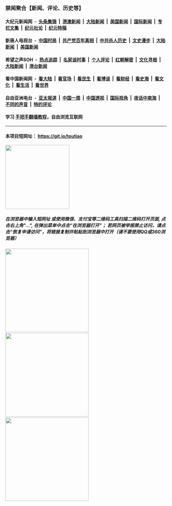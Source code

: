 ### 禁闻聚合【新闻、评论、历史等】

#### 大纪元新闻网 &nbsp;-&nbsp; [头条集锦](indexes/E头条集锦.md?t=02041433) &nbsp;|&nbsp; [港澳新闻](indexes/E港澳新闻.md?t=02041433)  &nbsp;|&nbsp; [大陆新闻](indexes/E大陆新闻.md?t=02041433) &nbsp;|&nbsp; [美国新闻](indexes/E美国新闻.md?t=02041433) &nbsp;|&nbsp; [国际新闻](indexes/E国际新闻.md?t=02041433) &nbsp;|&nbsp; [专栏文集](indexes/E专栏文集.md?t=02041433) &nbsp;|&nbsp; [纪元社论](indexes/E纪元社论.md?t=02041433) &nbsp;|&nbsp; [纪元特稿](indexes/E纪元特稿.md?t=02041433) 

#### 新唐人电视台 &nbsp;-&nbsp; [中国时局](indexes/N中国时局.md?t=02041433) &nbsp;|&nbsp; [共产党百年真相](indexes/N共产党百年真相.md?t=02041433) &nbsp;|&nbsp; [中共杀人历史](indexes/N中共杀人历史.md?t=02041433) &nbsp;|&nbsp; [文史漫步](indexes/N文史漫步.md?t=02041433) &nbsp;|&nbsp; [大陆新闻](indexes/N大陆新闻.md?t=02041433) &nbsp;|&nbsp; [美国新闻](indexes/N美国新闻.md?t=02041433)

#### 希望之声SOH &nbsp;-&nbsp; [热点追踪](indexes/H热点追踪.md?t=02041433) &nbsp;|&nbsp; [名家谈时事](indexes/H名家谈时事.md?t=02041433) &nbsp;|&nbsp; [个人评论](indexes/H个人评论.md?t=02041433)  &nbsp;|&nbsp; [红朝解密](indexes/H红朝解密.md?t=02041433) &nbsp;|&nbsp; [文化寻根](indexes/H文化寻根.md?t=02041433) &nbsp;|&nbsp; [大陆新闻](indexes/H大陆新闻.md?t=02041433) &nbsp;|&nbsp; [港台新闻](indexes/H港台新闻.md?t=02041433)

#### 看中国新闻网 &nbsp;-&nbsp; [看大陆](indexes/S看大陆.md?t=02041433) &nbsp;|&nbsp; [看官场](indexes/S看官场.md?t=02041433) &nbsp;|&nbsp; [看民生](indexes/S看民生.md?t=02041433)  &nbsp;|&nbsp; [看博谈](indexes/S看博谈.md?t=02041433) &nbsp;|&nbsp; [看财经](indexes/S看财经.md?t=02041433) &nbsp;|&nbsp; [看史海](indexes/S看史海.md?t=02041433) &nbsp;|&nbsp; [看文化](indexes/S看文化.md?t=02041433) &nbsp;|&nbsp; [看生活](indexes/S看生活.md?t=02041433) &nbsp;|&nbsp; [看世界](indexes/S看世界.md?t=02041433)

#### 自由亚洲电台 &nbsp;-&nbsp; [亚太报道](indexes/R亚太报道.md?t=02041433) &nbsp;|&nbsp; [中国一周](indexes/R中国一周.md?t=02041433) &nbsp;|&nbsp; [中国透视](indexes/R中国透视.md?t=02041433)  &nbsp;|&nbsp; [国际视角](indexes/R国际视角.md?t=02041433) &nbsp;|&nbsp; [夜话中南海](indexes/R夜话中南海.md?t=02041433) &nbsp;|&nbsp; [不同的声音](indexes/R不同的声音.md?t=02041433) &nbsp;|&nbsp; [特约评论](indexes/R特约评论.md?t=02041433)

#### 学习 [手把手翻墙教程](https://github.com/gfw-breaker/guides/wiki)，自由浏览互联网

----

#### 本项目短网址： https://git.io/toutiao
<img src="https://raw.githubusercontent.com/gfw-breaker/banned-news/master/scripts/img/qr.png" width="200px"/>  

##### 在浏览器中输入短网址 或使用微信、支付宝等二维码工具扫描二维码打开页面, 点击右上角"...", 在弹出菜单中点击“在浏览器打开”； 若网页被举报禁止访问，请点击“恢复申请访问”，将链接复制并粘贴到浏览器中打开（请不要使用QQ或360浏览器）

<img src="https://raw.githubusercontent.com/gfw-breaker/banned-news/master/scripts/img/1.png" width="260px"/> &nbsp; <img src="https://raw.githubusercontent.com/gfw-breaker/banned-news/master/scripts/img/2.png" width="260px"/> &nbsp; <img src="https://raw.githubusercontent.com/gfw-breaker/banned-news/master/scripts/img/3.png" width="260px"/>
